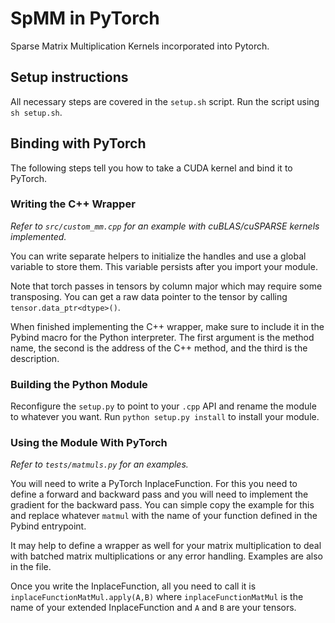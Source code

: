 # SpMM in PyTorch
Sparse Matrix Multiplication Kernels incorporated into Pytorch.

## Setup instructions

All necessary steps are covered in the `setup.sh` script.
Run the script using `sh setup.sh`.

## Binding with PyTorch
The following steps tell you how to take a CUDA kernel and bind it to PyTorch.

### Writing the C++ Wrapper
*Refer to `src/custom_mm.cpp` for an example with cuBLAS/cuSPARSE kernels implemented.*

You can write separate helpers to initialize the handles and use a global variable to store them. This variable persists after you import your module.

Note that torch passes in tensors by column major which may require some transposing. You can get a raw data pointer to the tensor by calling `tensor.data_ptr<dtype>()`.

When finished implementing the C++ wrapper, make sure to include it in the Pybind macro for the Python interpreter. The first argument is the method name, the second is the address of the C++ method, and the third is the description.

### Building the Python Module
Reconfigure the `setup.py` to point to your `.cpp` API and rename the module to whatever you want.
Run `python setup.py install` to install your module.

### Using the Module With PyTorch
*Refer to `tests/matmuls.py` for an examples.*

You will need to write a PyTorch InplaceFunction. For this you need to define a forward and backward pass and you will need to implement the gradient for the backward pass. You can simple copy the example for this and replace whatever `matmul` with the name of your function defined in the Pybind entrypoint.

It may help to define a wrapper as well for your matrix multiplication to deal with batched matrix multiplications or any error handling. Examples are also in the file.

Once you write the InplaceFunction, all you need to call it is `inplaceFunctionMatMul.apply(A,B)` where `inplaceFunctionMatMul` is the name of your extended InplaceFunction and `A` and `B` are your tensors.




